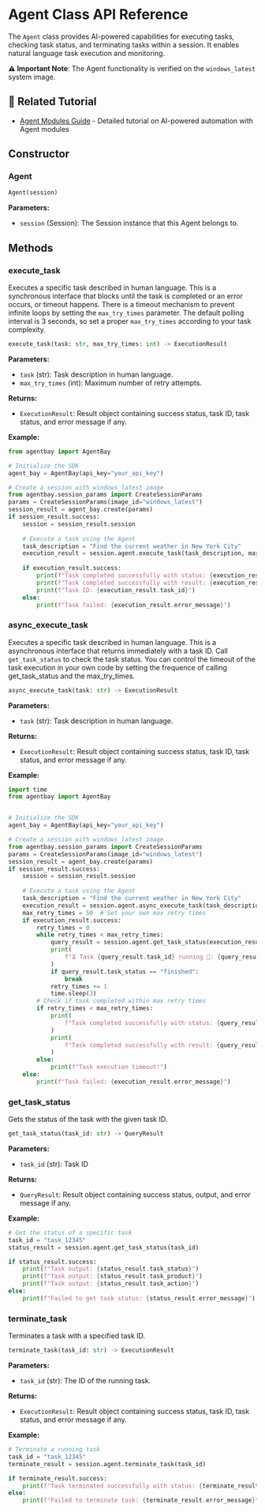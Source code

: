 # Agent Class API Reference

The `Agent` class provides AI-powered capabilities for executing tasks, checking task status, and terminating tasks within a session. It enables natural language task execution and monitoring.

**⚠️ Important Note**: The Agent functionality is verified on the `windows_latest` system image.

## 📖 Related Tutorial

- [Agent Modules Guide](../../../../../docs/guides/common-features/advanced/agent-modules.md) - Detailed tutorial on AI-powered automation with Agent modules

## Constructor

### Agent

```python
Agent(session)
```

**Parameters:**
- `session` (Session): The Session instance that this Agent belongs to.

## Methods

### execute_task

Executes a specific task described in human language.
This is a synchronous interface that blocks until the task is completed or an error occurs, or timeout happens.
There is a timeout mechanism to prevent infinite loops by setting the `max_try_times` parameter. The default polling interval is 3 seconds, so set a proper `max_try_times` according to your task complexity.

```python
execute_task(task: str, max_try_times: int) -> ExecutionResult
```

**Parameters:**
- `task` (str): Task description in human language.
- `max_try_times` (int): Maximum number of retry attempts.

**Returns:**
- `ExecutionResult`: Result object containing success status, task ID, task status, and error message if any.

**Example:**
```python
from agentbay import AgentBay

# Initialize the SDK
agent_bay = AgentBay(api_key="your_api_key")

# Create a session with windows_latest image
from agentbay.session_params import CreateSessionParams
params = CreateSessionParams(image_id="windows_latest")
session_result = agent_bay.create(params)
if session_result.success:
    session = session_result.session
    
    # Execute a task using the Agent
    task_description = "Find the current weather in New York City"
    execution_result = session.agent.execute_task(task_description, max_try_times=10)
    
    if execution_result.success:
        print(f"Task completed successfully with status: {execution_result.task_status}")
        print(f"Task completed successfully with result: {execution_result.task_result}")
        print(f"Task ID: {execution_result.task_id}")
    else:
        print(f"Task failed: {execution_result.error_message}")
```

### async_execute_task

Executes a specific task described in human language.
This is a asynchronous interface that returns immediately with a task ID. Call `get_task_status` to check the task status.
You can control the timeout of the task execution in your own code by setting the frequence of calling get_task_status and the max_try_times.

```python
async_execute_task(task: str) -> ExecutionResult
```

**Parameters:**
- `task` (str): Task description in human language.

**Returns:**
- `ExecutionResult`: Result object containing success status, task ID, task status, and error message if any.

**Example:**
```python
import time
from agentbay import AgentBay


# Initialize the SDK
agent_bay = AgentBay(api_key="your_api_key")

# Create a session with windows_latest image
from agentbay.session_params import CreateSessionParams
params = CreateSessionParams(image_id="windows_latest")
session_result = agent_bay.create(params)
if session_result.success:
    session = session_result.session
    
    # Execute a task using the Agent
    task_description = "Find the current weather in New York City"
    execution_result = session.agent.async_execute_task(task_description)
    max_retry_times = 50  # Set your own max retry times
    if execution_result.success:
        retry_times = 0
        while retry_times < max_retry_times:
            query_result = session.agent.get_task_status(execution_result.task_id)
            print(
                f"⏳ Task {query_result.task_id} running 🚀: {query_result.task_action}."
            )
            if query_result.task_status == "finished":
                break
            retry_times += 1
            time.sleep(3)
        # Check if task completed within max retry times
        if retry_times < max_retry_times:
            print(
                f"Task completed successfully with status: {query_result.task_status}"
            )
            print(
                f"Task completed successfully with result: {query_result.task_result}"
            )
        else:
            print(f"Task execution timeout!")
    else:
        print(f"Task failed: {execution_result.error_message}")
```

### get_task_status

Gets the status of the task with the given task ID.

```python
get_task_status(task_id: str) -> QueryResult
```

**Parameters:**
- `task_id` (str): Task ID

**Returns:**
- `QueryResult`: Result object containing success status, output, and error message if any.

**Example:**
```python
# Get the status of a specific task
task_id = "task_12345"
status_result = session.agent.get_task_status(task_id)

if status_result.success:
    print(f"Task output: {status_result.task_status}")
    print(f"Task output: {status_result.task_product}")
    print(f"Task output: {status_result.task_action}")
else:
    print(f"Failed to get task status: {status_result.error_message}")
```

### terminate_task

Terminates a task with a specified task ID.

```python
terminate_task(task_id: str) -> ExecutionResult
```

**Parameters:**
- `task_id` (str): The ID of the running task.

**Returns:**
- `ExecutionResult`: Result object containing success status, task ID, task status, and error message if any.

**Example:**
```python
# Terminate a running task
task_id = "task_12345"
terminate_result = session.agent.terminate_task(task_id)

if terminate_result.success:
    print(f"Task terminated successfully with status: {terminate_result.task_status}")
else:
    print(f"Failed to terminate task: {terminate_result.error_message}")
```